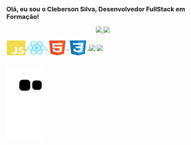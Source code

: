 ### Olá, eu sou o Cleberson Silva, Desenvolvedor FullStack em Formação!

<div align="center">
  <a href="https://github.com/Cleberson93">
  <img height="160em" src="https://github-readme-stats.vercel.app/api?username=Cleberson93&show_icons=true&theme=dracula&include_all_commits=true&count_private=true"/>
  <img height="160em" src="https://github-readme-stats.vercel.app/api/top-langs/?username=Cleberson93&layout=compact&langs_count=7&theme=dracula"/>
</div>
<div style="display: inline_block"><br>
  <img align="center" alt="Cleber-Js" height="40" width="50" src="https://raw.githubusercontent.com/devicons/devicon/master/icons/javascript/javascript-plain.svg">
  <img align="center" alt="Cleber-React" height="40" width="50" src="https://raw.githubusercontent.com/devicons/devicon/master/icons/react/react-original.svg">
  <img align="center" alt="Cleber-HTML" height="40" width="50" src="https://raw.githubusercontent.com/devicons/devicon/master/icons/html5/html5-original.svg">
  <img align="center" alt="Cleber-CSS" height="40" width="50" src="https://raw.githubusercontent.com/devicons/devicon/master/icons/css3/css3-original.svg">
  <a href = "mailto:silvacleberson36@gmail.com"><img align="center"src="https://img.shields.io/badge/-Gmail-%23333?style=for-the-badge&logo=gmail&logoColor=white" target="_blank"></a>
  <a href="https://www.linkedin.com/in/cleberson-silva-6648b1221" target="_blank"><img align="center" src="https://img.shields.io/badge/-LinkedIn-%230077B5?style=for-the-badge&logo=linkedin&logoColor=white" target="_blank"></a>
</div>
  
##

  
  ![Snake animation](https://github.com/Cleberson93/Cleberson93/blob/output/github-contribution-grid-snake.svg)
